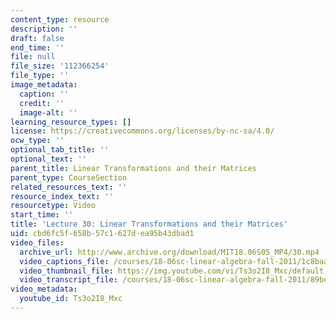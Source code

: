 ```yaml
---
content_type: resource
description: ''
draft: false
end_time: ''
file: null
file_size: '112366254'
file_type: ''
image_metadata:
  caption: ''
  credit: ''
  image-alt: ''
learning_resource_types: []
license: https://creativecommons.org/licenses/by-nc-sa/4.0/
ocw_type: ''
optional_tab_title: ''
optional_text: ''
parent_title: Linear Transformations and their Matrices
parent_type: CourseSection
related_resources_text: ''
resource_index_text: ''
resourcetype: Video
start_time: ''
title: 'Lecture 30: Linear Transformations and their Matrices'
uid: cbd6fc5f-658b-57c1-627d-ea95b43dbad1
video_files:
  archive_url: http://www.archive.org/download/MIT18.06S05_MP4/30.mp4
  video_captions_file: /courses/18-06sc-linear-algebra-fall-2011/1c8baa700f83532084215e3ef6fae0c1_Ts3o2I8_Mxc.vtt
  video_thumbnail_file: https://img.youtube.com/vi/Ts3o2I8_Mxc/default.jpg
  video_transcript_file: /courses/18-06sc-linear-algebra-fall-2011/89bed67324333da7912bb81212cd512f_Ts3o2I8_Mxc.pdf
video_metadata:
  youtube_id: Ts3o2I8_Mxc
---
```

